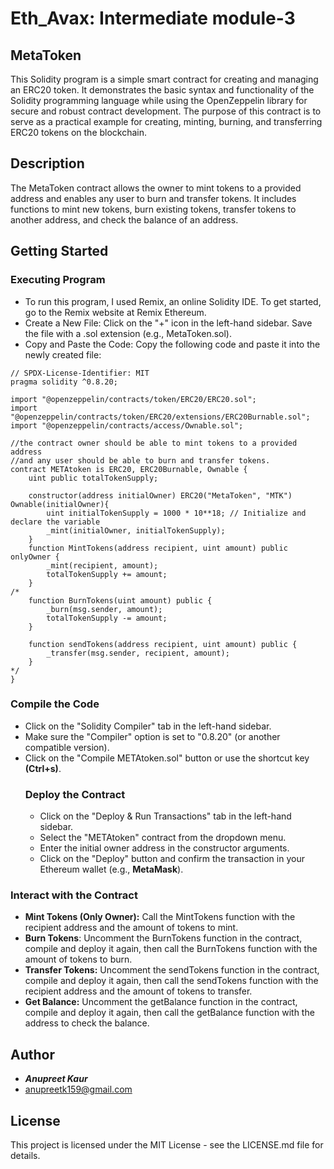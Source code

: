 # Eth_Avax: Intermediate module-3
## MetaToken
This Solidity program is a simple smart contract for creating and managing an ERC20 token. It demonstrates the basic syntax and functionality of the Solidity programming language while using the OpenZeppelin library for secure and robust contract development. The purpose of this contract is to serve as a practical example for creating, minting, burning, and transferring ERC20 tokens on the blockchain.
## Description
The MetaToken contract allows the owner to mint tokens to a provided address and enables any user to burn and transfer tokens. It includes functions to mint new tokens, burn existing tokens, transfer tokens to another address, and check the balance of an address.
## Getting Started
### Executing Program
* To run this program, I used Remix, an online Solidity IDE. To get started, go to the Remix website at Remix Ethereum.
* Create a New File:
Click on the "+" icon in the left-hand sidebar.
Save the file with a .sol extension (e.g., MetaToken.sol).
* Copy and Paste the Code: Copy the following code and paste it into the newly created file:
```
// SPDX-License-Identifier: MIT
pragma solidity ^0.8.20;

import "@openzeppelin/contracts/token/ERC20/ERC20.sol";
import "@openzeppelin/contracts/token/ERC20/extensions/ERC20Burnable.sol";
import "@openzeppelin/contracts/access/Ownable.sol";

//the contract owner should be able to mint tokens to a provided address 
//and any user should be able to burn and transfer tokens.
contract METAtoken is ERC20, ERC20Burnable, Ownable {
    uint public totalTokenSupply;

    constructor(address initialOwner) ERC20("MetaToken", "MTK") Ownable(initialOwner){
        uint initialTokenSupply = 1000 * 10**18; // Initialize and declare the variable
        _mint(initialOwner, initialTokenSupply);  
    }
    function MintTokens(address recipient, uint amount) public onlyOwner {
        _mint(recipient, amount);
        totalTokenSupply += amount;
    }
/*
    function BurnTokens(uint amount) public {
        _burn(msg.sender, amount);
        totalTokenSupply -= amount;
    }

    function sendTokens(address recipient, uint amount) public {
        _transfer(msg.sender, recipient, amount);
    }
*/
}
```
### Compile the Code
* Click on the "Solidity Compiler" tab in the left-hand sidebar.
* Make sure the "Compiler" option is set to "0.8.20" (or another compatible version).
* Click on the "Compile METAtoken.sol" button or use the shortcut key **(Ctrl+s)**.
  ### Deploy the Contract
  * Click on the "Deploy & Run Transactions" tab in the left-hand sidebar.
  * Select the "METAtoken" contract from the dropdown menu.
  * Enter the initial owner address in the constructor arguments.
  * Click on the "Deploy" button and confirm the transaction in your Ethereum wallet (e.g., **MetaMask**).
 ### Interact with the Contract
* **Mint Tokens (Only Owner):** Call the MintTokens function with the recipient address and the amount of tokens to mint.
* **Burn Tokens**: Uncomment the BurnTokens function in the contract, compile and deploy it again, then call the BurnTokens function with the amount of tokens to burn.
* **Transfer Tokens:** Uncomment the sendTokens function in the contract, compile and deploy it again, then call the sendTokens function with the recipient address and the amount of tokens to transfer.
* **Get Balance:** Uncomment the getBalance function in the contract, compile and deploy it again, then call the getBalance function with the address to check the balance.
## Author
* ***Anupreet Kaur***
* anupreetk159@gmail.com

## License
This project is licensed under the MIT License - see the LICENSE.md file for details.
